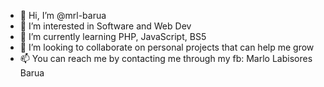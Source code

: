- 👋 Hi, I’m @mrl-barua
- 👀 I’m interested in Software and Web Dev
- 🌱 I’m currently learning PHP, JavaScript, BS5 
- 💞️ I’m looking to collaborate on personal projects that can help me grow
- 📫 You can reach me by contacting me through my fb: Marlo Labisores Barua

<!---
mrl-barua/mrl-barua is a ✨ special ✨ repository because its `README.md` (this file) appears on your GitHub profile.
You can click the Preview link to take a look at your changes.
--->
